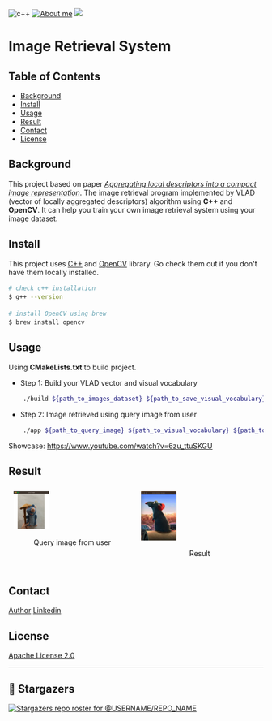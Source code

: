 ![c++](https://img.shields.io/badge/C%2B%2B-00599C?style=for-the-badge&logo=c%2B%2B&logoColor=white)
[![About me](https://img.shields.io/badge/LinkedIn-0077B5?style=for-the-badge&logo=linkedin&logoColor=white)](https://www.linkedin.com/in/mingjun-m-0bb5401a1/)
![](https://img.shields.io/github/stars/mingjm3/image_retrieval_system.svg)


# Image Retrieval System

## Table of Contents

- [Background](#background)
- [Install](#install)
- [Usage](#usage)
- [Result](#result)
- [Contact](#contact)
- [License](#license)

## Background

This project based on paper *[Aggregating local descriptors into a compact image representation](https://ieeexplore.ieee.org/document/5540039)*. The image retrieval program implemented by VLAD (vector of locally aggregated descriptors) algorithm using **C++** and **OpenCV**. It can help you train your own image retrieval system using your image dataset.

## Install

This project uses [C++](https://cplusplus.com/) and [OpenCV](https://opencv.org/) library. Go check them out if you don't have them locally installed.

```sh
# check c++ installation
$ g++ --version

# install OpenCV using brew
$ brew install opencv
```

## Usage

Using **CMakeLists.txt** to build project.

- Step 1: Build your VLAD vector and visual vocabulary

```sh
    ./build ${path_to_images_dataset} ${path_to_save_visual_vocabulary} ${path_to_save_vlad_vector_model}
```

- Step 2: Image retrieved using query image from user

```sh
    ./app ${path_to_query_image} ${path_to_visual_vocabulary} ${path_to_vlad_vector_model}
```

Showcase: https://www.youtube.com/watch?v=6zu_ttuSKGU

## Result

<div style="display:flex; justify-content: center;">
    <div style="flex: 50%; padding: 10px;">
        <img src="assets/query.jpg" alt="Query image from user" style="width: 30%;">
        <p style="text-align: center;">Query image from user</p>
    </div>
    <div style="flex: 50%; padding: 10px;">
        <img src="assets/result.jpg" alt="Result" style="width: 30%;">
        <p style="text-align: center;">Result</p>
    </div>
</div>

## Contact

[Author](https://mingjm3.github.io/)
[Linkedin](https://www.linkedin.com/in/mingjun-m-0bb5401a1/)

## License

[Apache License 2.0](https://github.com/mingjm3/image_retrieval_system/blob/master/LICENSE)

---

## 🎉 Stargazers

[![Stargazers repo roster for @USERNAME/REPO_NAME](https://reporoster.com/stars/mingjm3/image_retrieval_system
)](https://github.com/mingjm3/image_retrieval_system/stargazers)
